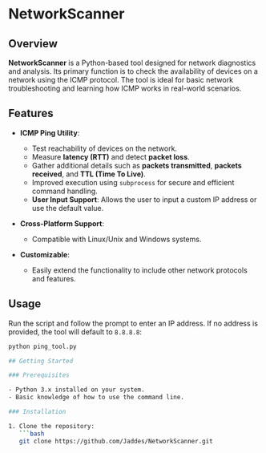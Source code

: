 # NetworkScanner

## Overview

**NetworkScanner** is a Python-based tool designed for network diagnostics and analysis. Its primary function is to check the availability of devices on a network using the ICMP protocol. The tool is ideal for basic network troubleshooting and learning how ICMP works in real-world scenarios.

## Features

- **ICMP Ping Utility**:
  - Test reachability of devices on the network.
  - Measure **latency (RTT)** and detect **packet loss**.
  - Gather additional details such as **packets transmitted**, **packets received**, and **TTL (Time To Live)**.
  - Improved execution using `subprocess` for secure and efficient command handling.
  - **User Input Support**: Allows the user to input a custom IP address or use the default value.


- **Cross-Platform Support**:
  - Compatible with Linux/Unix and Windows systems.


- **Customizable**:
  - Easily extend the functionality to include other network protocols and features.

## Usage

Run the script and follow the prompt to enter an IP address. If no address is provided, the tool will default to `8.8.8.8`:

```bash
python ping_tool.py

## Getting Started

### Prerequisites

- Python 3.x installed on your system.
- Basic knowledge of how to use the command line.

### Installation

1. Clone the repository:
   ```bash
   git clone https://github.com/Jaddes/NetworkScanner.git
